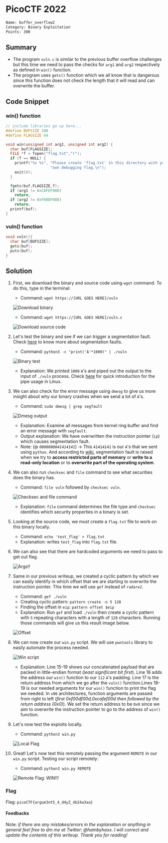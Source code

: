 # PicoCTF 2022

```bash
Name: buffer_overflow2
Category: Binary Exploitation
Points: 300
```

## Summary

- The program `vuln.c` is similar to the previous buffer overflow challenges but this time we need to pass the checks for `arg1` and `arg2` respectively as defined in `win()` function.
- The program uses `gets()` function which we all know that is dangerous since this function does not check the length that it will read and can overwrite the buffer.

## Code Snippet

### win() function

```C
// include libraries go up here...
#define BUFSIZE 100
#define FLAGSIZE 64

void win(unsigned int arg1, unsigned int arg2) {
  char buf[FLAGSIZE];
  FILE *f = fopen("flag.txt","r");
  if (f == NULL) {
    printf("%s %s", "Please create 'flag.txt' in this directory with your",
                    "own debugging flag.\n");
    exit(0);
  }

  fgets(buf,FLAGSIZE,f);
  if (arg1 != 0xCAFEF00D)
    return;
  if (arg2 != 0xF00DF00D)
    return;
  printf(buf);
}

```

### vuln() function

```C
void vuln(){
  char buf[BUFSIZE];
  gets(buf);
  puts(buf);
}

```

## Solution

1. First, we download the binary and source code using `wget` command. To do this, type in the terminal:

   - Command: `wget https://[URL GOES HERE]/vuln`

   ![Download binary](./img/download_vuln_binary.png)

   - Command: `wget https://[URL GOES HERE]/vuln.c`

   ![Download source code](./img/download_vuln_src.png)

2. Let's test the binary and see if we can trigger a segmentation fault. Check [here](https://en.wikipedia.org/wiki/Segmentation_fault) to know more about segmentation faults.

   - Command: `python3 -c "print('A'*1000)" | ./vuln`

   ![Binary test](./img/binary_test.png)

   - Explanation: We printed `1000` `A`'s and piped out the output to the input of `./vuln` process. Check [here](https://opensource.com/article/18/8/introduction-pipes-linux) for quick introduction for the pipe usage in Linux.

3. We can also check for the error message using `dmesg` to give us more insight about why our binary crashes when we send a lot of `A`'s.

   - Command: `sudo dmesg | grep segfault`

   ![Dmesg output](./img/dmesg_output.png)

   - Explanation: Examine all messages from kernel ring buffer and find an error message with `segfault`.
   - Output explanation: We have overwritten the instruction pointer (`ip`) which causes segmentation fault.
   - Note: (*ip `0000000041414141`*) -> This `41414141` is our `A`'s that we sent using `python`. And according to [wiki](https://en.wikipedia.org/wiki/Segmentation_fault), segmentation fault is raised when we try to **access restricted parts of memory** or **write to a read-only location** or to **overwrite part of the operating system**.

4. We can also run `checksec` and `file` command to see what securities does the binary has.

   - Command: `file vuln` followed by `checksec vuln`.

   ![Checksec and file command](./img/file_checksec_commands.png)

   - Explanation: `file` command determines the file type and `checksec` identifies which security properties in a binary is set.

5. Looking at the source code, we must create a `flag.txt` file to work on this binary locally.

   - Command: `echo 'test_flag' > flag.txt`
   - Explanation: writes `test_flag` into `flag.txt` file.

6. We can also see that there are hardcoded arguments we need to pass to get out flag.

   ![Args!!](./img/vars_needed.png)

7. Same in our previous writeup, we created a cyclic pattern by which we can easily identify in which offset that we are starting to overwrite the instruction pointer. This time we will use `gef` instead of `radare2`.

   - Command: `gef ./vuln`
   - Creating cyclic pattern:  `pattern create -n 5 120`
   - Finding the offset in `eip`: `pattern offset $eip`
   - Explanation: Run `gef` and load `./vuln` then create a cyclic pattern with `5` repeating characters with a length of `120` characters. Running those commands will give us this result image below.

   ![Offset](./img/offset_found_using_gef_pattern.png)

8. We can now create our `win.py` script. We will use `pwntools` library to easily automate the process needed.

   ![Win script](./img/win_script.png)

   - Explanation: Line 15-19 shows our concatenated payload that are packed in little-endian format (*least significant bit first*). Line 16 adds the address our `win()` function to our `112` `A`'s padding. Line 17 is the return address from which we go after the `vuln()` function.Lines 18-19 is our needed arguments for our `win()` function to print the flag we needed. In `x86` architectures, function arguments are passed from right to left (*first 0xf00df00d,0xcafef00d then followed by the return address (0x0)*). We set the return address to be `0x0` since we aim to overwrite the instruction pointer to go to the address of `win()` function.

9. Let's now test the exploits locally.

   - Command: `python3 win.py`

   ![Local Flag](./img/local_flag.png)

10. Great! Let's now test this remotely passing the argument `REMOTE` in our `win.py` script. Testing our script remotely:

       - Command: `python3 win.py REMOTE`

      ![Remote Flag: WIN!!!](./img/win.png)

### Flag

Flag: `picoCTF{argum3nt5_4_d4yZ_4b24a3aa}`

#### Feedbacks

Note: *if there are any mistakes/errors in the explanation or anything in general feel free to dm me at Twitter: @hambyhaxx. I will correct and update the contents of this writeup. Thank you for reading!*
